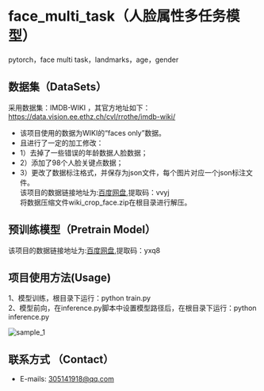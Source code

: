 # face_multi_task（人脸属性多任务模型）
pytorch，face multi task，landmarks，age，gender

## 数据集（DataSets）  
采用数据集：IMDB-WIKI  ，其官方地址如下：
https://data.vision.ee.ethz.ch/cvl/rrothe/imdb-wiki/  
* 该项目使用的数据为WIKI的“faces only”数据。  
* 且进行了一定的加工修改：    
* 1）去掉了一些错误的年龄数据人脸数据；   
* 2）添加了98个人脸关键点数据；  
* 3）更改了数据标注格式，并保存为json文件，每个图片对应一个json标注文件。   
该项目的数据链接地址为:[百度网盘](https://pan.baidu.com/s/1fZIXNbeTznXwTcPe8LbE8w),提取码：vvyj   
将数据压缩文件wiki_crop_face.zip在根目录进行解压。   

## 预训练模型（Pretrain Model）  
该项目的数据链接地址为:[百度网盘](https://pan.baidu.com/s/1K8Iem3mrbu2w9DuC_VKx7g),提取码：yxq8   

## 项目使用方法(Usage)    

1、模型训练，根目录下运行：python train.py   
2、模型前向，在inference.py脚本中设置模型路径后，在根目录下运行：python inference.py    

  ![sample_1](https://github.com/XLEric/face_multi_task/tree/main/samples/sample1.png)  

## 联系方式 （Contact）   
* E-mails: 305141918@qq.com   
